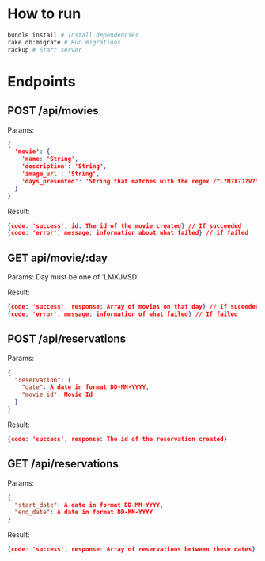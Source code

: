 # How to run
```bash
bundle install # Install dependencies
rake db:migrate # Run migrations
rackup # Start server
```

# Endpoints
## POST /api/movies
Params:
```json
{
  'movie': {
    'name: 'String',
    'description': 'String',
    'image_url': 'String',
    'days_presented': 'String that matches with the regex /^L?M?X?J?V?S?D?$/
  }
}
```

Result:
```json
{code: 'success', id: The id of the movie created} // If succeeded
{code: 'error', message: information about what failed} // if failed
```

## GET api/movie/:day
Params:
Day must be one of 'LMXJVSD'

Result:
```json
{code: 'success', response: Array of movies on that day} // If suceeded
{code: 'error', message: information of what failed} // If failed
```

## POST /api/reservations
Params:
```json
{
  "reservation": {
    "date": A date in format DD-MM-YYYY,
    "movie_id": Movie Id
  }
}
```

Result:
```json
{code: 'success', response: The id of the reservation created}
```

## GET /api/reservations
Params:
```json
{
  "start_date": A date in format DD-MM-YYYY,
  "end_date": A date in format DD-MM-YYYY
}
```

Result:
```json
{code: 'success', response: Array of reservations between these dates}
```